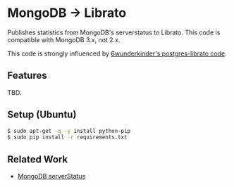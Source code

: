 

# MongoDB &rarr; Librato

Publishes statistics from MongoDB's serverstatus to Librato.  This code is compatible with MongoDB 3.x, not 2.x.

This code is strongly influenced by [6wunderkinder's postgres-librato code](https://github.com/6wunderkinder/postgres-librato).


## Features

TBD.

## Setup (Ubuntu)

```bash
$ sudo apt-get -q -y install python-pip
$ sudo pip install -r requirements.txt
```

## Related Work

 - [MongoDB serverStatus](https://docs.mongodb.org/manual/reference/command/serverStatus/)
 